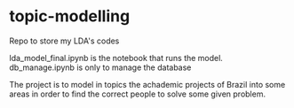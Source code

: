 # topic-modelling
Repo to store my LDA's codes

lda_model_final.ipynb is the notebook that runs the model. db_manage.ipynb is only to manage the database

The project is to model in topics the achademic projects of Brazil into some areas in order to find the correct people to solve some given problem.